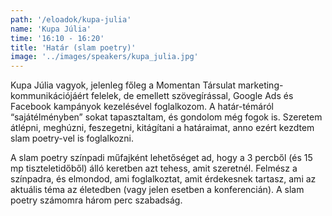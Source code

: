 ```yaml
---
path: '/eloadok/kupa-julia'
name: 'Kupa Júlia'
time: '16:10 - 16:20'
title: 'Határ (slam poetry)'
image: '../images/speakers/kupa_julia.jpg'
---
```


Kupa Júlia vagyok, jelenleg főleg a Momentan Társulat marketing-kommunikációjáért felelek, de emellett szövegírással, Google Ads és Facebook kampányok kezelésével foglalkozom. A határ-témáról “sajátélményben” sokat tapasztaltam, és gondolom még fogok is. Szeretem átlépni, meghúzni, feszegetni, kitágítani a határaimat, anno ezért kezdtem slam poetry-vel is foglalkozni.

<!-- end -->

A slam poetry színpadi műfajként lehetőséget ad, hogy a 3 percből (és 15 mp tiszteletidőből) álló keretben azt tehess, amit szeretnél. Felmész a színpadra, és elmondod, ami foglalkoztat, amit érdekesnek tartasz, ami az aktuális téma az életedben (vagy jelen esetben a konferencián). A slam poetry számomra három perc szabadság.

